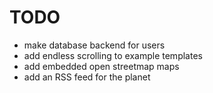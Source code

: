 
# TODO

* make database backend for users
* add endless scrolling to example templates
* add embedded open streetmap maps
* add an RSS feed for the planet


